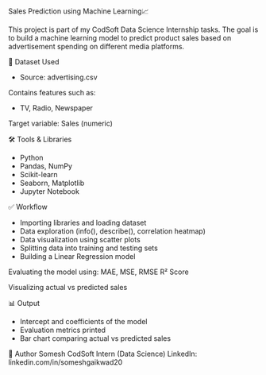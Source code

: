 Sales Prediction using Machine Learning📈 

This project is part of my CodSoft Data Science Internship tasks.
The goal is to build a machine learning model to predict product sales based on advertisement spending on different media platforms.

📁 Dataset Used
- Source: advertising.csv

Contains features such as:
- TV, Radio, Newspaper

Target variable: Sales (numeric)

🛠️ Tools & Libraries
- Python
- Pandas, NumPy
- Scikit-learn
- Seaborn, Matplotlib
- Jupyter Notebook

✅ Workflow
- Importing libraries and loading dataset
- Data exploration (info(), describe(), correlation heatmap)
- Data visualization using scatter plots
- Splitting data into training and testing sets
- Building a Linear Regression model

Evaluating the model using:
MAE, MSE, RMSE
R² Score

Visualizing actual vs predicted sales

📊 Output
- Intercept and coefficients of the model
- Evaluation metrics printed
- Bar chart comparing actual vs predicted sales

🔗 Author
Somesh
CodSoft Intern (Data Science)
LinkedIn: linkedin.com/in/someshgaikwad20
